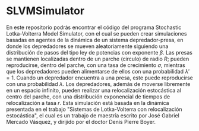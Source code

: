 # SLVMSimulator
En este repositorio podrás encontrar el código del programa Stochastic Lotka-Volterra Model Simulator, con el cual se pueden crear simulaciones basadas en agentes de la dinámica de un sistema depredador-presa, en donde los depredadores se mueven aleatoriamente siguiendo una distribución de pasos del tipo ley de potencias con exponente $\beta$. Las presas se mantienen localizadas dentro de un parche (circulo) de radio $R$; pueden reproducirse, dentro del parche, con una tasa de crecimiento $\sigma$, mientras que los depredadores pueden alimentarse de ellos con una probabilidad $\lambda'=1$. Cuando un depredador encuentra a una presa, este puede reproducirse con una probabilidad $\lambda$. Los depredadores, además de moverse libremente en un espacio infinito, pueden realizar una relocalización estocástica al centro del parche, con una distribución exponencial de tiempos de relocalización a tasa $r$. Esta simulación está basada en la dinámica presentada en el trabajo "Sistemas de Lotka-Volterra con relocalización estocástica", el cual es un trabajo de maestría escrito por José Gabriel Mercado Vásquez, y dirijido por el doctor Denis Pierre Boyer.
